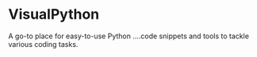 # VisualPython
A go-to place for easy-to-use Python ....code snippets and tools to tackle various coding tasks.
